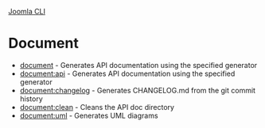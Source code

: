 [Joomla CLI](../index.md)
# Document

- [document](document.md) - Generates API documentation using the specified generator
- [document:api](api.md) - Generates API documentation using the specified generator
- [document:changelog](changelog.md) - Generates CHANGELOG.md from the git commit history
- [document:clean](clean.md) - Cleans the API doc directory
- [document:uml](uml.md) - Generates UML diagrams
